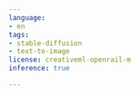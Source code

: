 ```yaml
---
language:
- en
tags:
- stable-diffusion
- text-to-image
license: creativeml-openrail-m
inference: true

---
```

